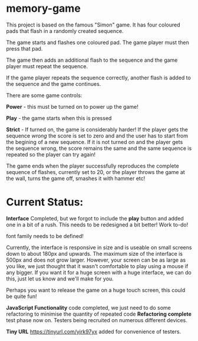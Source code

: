 # memory-game

This project is based on the famous "Simon" game. It has four coloured pads that flash in a randomly created sequence.

The game starts and flashes one coloured pad. The game player must then press that pad.

The game then adds an additional flash to the sequence and the game player must repeat the sequence.

If the game player repeats the sequence correctly, another flash is added to the sequence and the game
continues.

There are some game controls:

**Power** - this must be turned on to power up the game!

**Play** - the game starts when this is pressed

**Strict** - If turned on, the game is considerably harder! If the player gets the sequence _wrong_
the score is set to zero and and the user has to start from the begining of a new sequence. If it is not turned
on and the player gets the sequence wrong, the score remains the same and the same sequence is repeated
so the player can try again!

The game ends when the player successfully reproduces the complete sequence of flashes, currently
set to 20, or the player throws the game at the wall, turns the game off, smashes it with hammer etc!

# Current Status:

**Interface** Completed, but we forgot to include the **play** button and added one in a bit of a rush.
This needs to be redesigned a bit better! Work to-do!

font family needs to be defined!

Currently, the interface is responsive in size and is useable on small screens down to about 180px and
upwards. The maximum size of the interface is 500px and does not grow larger. However, your screen can
be as large as you like, we just thought that it wasn't comfortable to play using a mouse if any bigger.
If you want it for a huge screen with a huge interface, we can do this, just let us know and we'll make
for you.

Perhaps you want to release the game on a huge touch screen, this could be quite fun!

**JavaScript Functionality** code completed, we just need to do some refactoring to minimise the quantity of repeated code
**Refactoring complete** test phase now on. Testers being recruited on numerous different devices.

**Tiny URL** https://tinyurl.com/yjrk97yx added for convenience of testers.

